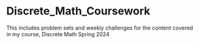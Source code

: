 # Discrete_Math_Coursework

This includes problem sets and weekly challenges for the content covered in my course, Discrete Math Spring 2024
